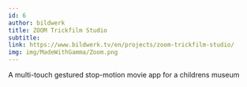 ```yaml
---
id: 6
author: bildwerk
title: ZOOM Trickfilm Studio
subtitle:
link: https://www.bildwerk.tv/en/projects/zoom-trickfilm-studio/
img: img/MadeWithGamma/Zoom.png
---
```


A multi-touch gestured stop-motion movie app for a childrens museum
